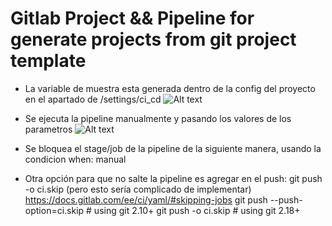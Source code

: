 # Gitlab Project && Pipeline for generate projects from git project template

- La variable de muestra esta generada dentro de la config del proyecto
  en el apartado de /settings/ci_cd
  ![Alt text](https://github.com/juantimonescalona/gitlab-ci-cd/example/pipeline-for-generator/variables-pipeline.PNG?raw=true "Variables necesarias") 

- Se ejecuta la pipeline manualmente y pasando los valores de los parametros
![Alt text](https://github.com/juantimonescalona/gitlab-ci-cd/example/pipeline-for-generator/run-pipeline.PNG?raw=true "Variables de ejecucion") 

- Se bloquea el stage/job de la pipeline de la siguiente manera, usando la condicion
  when: manual

- Otra opción para que no salte la pipeline es agregar en el push: git push -o ci.skip (pero esto sería complicado de implementar)
https://docs.gitlab.com/ee/ci/yaml/#skipping-jobs
git push --push-option=ci.skip    # using git 2.10+
git push -o ci.skip               # using git 2.18+

